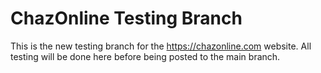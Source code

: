 # ChazOnline Testing Branch

This is the new testing branch for the https://chazonline.com website.
All testing will be done here before being posted to the main branch.
